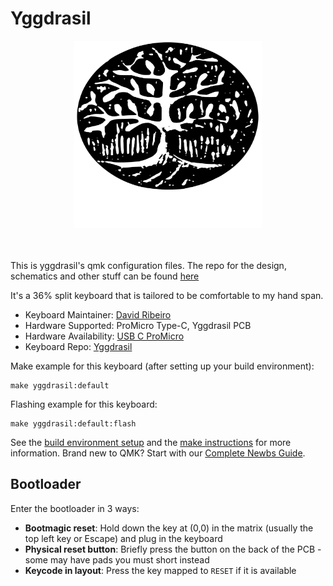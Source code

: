 # Yggdrasil
<div align="center">
  <img width="300" height="300" src="https://raw.githubusercontent.com/LoyalPotato/yggdrasil/main/media/logo_white_bg_text.svg" alt="Yggdrasil">
</div>
</br>
</br>

This is yggdrasil's qmk configuration files. The repo for the design, schematics and other stuff can be found [here](https://github.com/LoyalPotato/yggdrasil)

It's a 36% split keyboard that is tailored to be comfortable to my hand span.

* Keyboard Maintainer: [David Ribeiro](https://github.com/LoyalPotato)
* Hardware Supported: ProMicro Type-C, Yggdrasil PCB
* Hardware Availability: [USB C ProMicro](https://www.aliexpress.com/item/1348800135.html)
* Keyboard Repo: [Yggdrasil](https://github.com/LoyalPotato/yggdrasil)

Make example for this keyboard (after setting up your build environment):

    make yggdrasil:default

Flashing example for this keyboard:

    make yggdrasil:default:flash

See the [build environment setup](https://docs.qmk.fm/#/getting_started_build_tools) and the [make instructions](https://docs.qmk.fm/#/getting_started_make_guide) for more information. Brand new to QMK? Start with our [Complete Newbs Guide](https://docs.qmk.fm/#/newbs).

## Bootloader

Enter the bootloader in 3 ways:

* **Bootmagic reset**: Hold down the key at (0,0) in the matrix (usually the top left key or Escape) and plug in the keyboard
* **Physical reset button**: Briefly press the button on the back of the PCB - some may have pads you must short instead
* **Keycode in layout**: Press the key mapped to `RESET` if it is available
